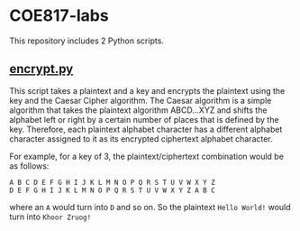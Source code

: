 # COE817-labs

This repository includes 2 Python scripts.

## [encrypt.py](encrypt.py)

This script takes a plaintext and a key and encrypts the plaintext using the key and the Caesar Cipher algorithm.
The Caesar algorithm is a simple algorithm that takes the plaintext algorithm ABCD...XYZ and shifts the alphabet left
or right by a certain number of places that is defined by the key. Therefore, each plaintext alphabet character has 
a different alphabet character assigned to it as its encrypted ciphertext alphabet character.

For example, for a key of 3, the plaintext/ciphertext combination would be as follows:
```
A B C D E F G H I J K L M N O P Q R S T U V W X Y Z 
D E F G H I J K L M N O P Q R S T U V W X Y Z A B C 
```
where an `A` would turn into `D` and so on. So the plaintext `Hello World!` would turn 
into `Khoor Zruog!`